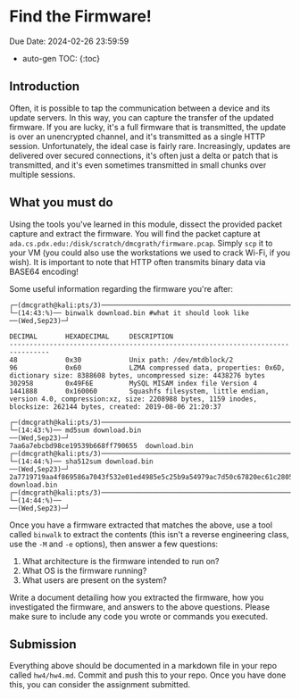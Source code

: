 # Find the Firmware!

Due Date: 2024-02-26 23:59:59

* auto-gen TOC:
{:toc}

## Introduction

Often, it is possible to tap the communication between a device and its update servers. In this way, you can capture the transfer of the updated firmware. If you are lucky, it's a full firmware that is transmitted, the update is over an unencrypted channel, and it's transmitted as a single HTTP session. Unfortunately, the ideal case is fairly rare. Increasingly, updates are delivered over secured connections, it's often just a delta or patch that is transmitted, and it's even sometimes transmitted in small chunks over multiple sessions.

## What you must do

Using the tools you've learned in this module, dissect the provided packet capture and extract the firmware. You will find the packet capture at `ada.cs.pdx.edu:/disk/scratch/dmcgrath/firmware.pcap`. Simply `scp` it to your VM (you could also use the workstations we used to crack Wi-Fi, if you wish). It is important to note that HTTP often transmits binary data via BASE64 encoding!

Some useful information regarding the firmware you're after:

```
┌─(dmcgrath@kali:pts/3)─────────────────────────────────────────────────────────────────────────(~)─┐
└─(14:43:%)── binwalk download.bin #what it should look like                          ──(Wed,Sep23)─┘

DECIMAL       HEXADECIMAL     DESCRIPTION
--------------------------------------------------------------------------------
48            0x30            Unix path: /dev/mtdblock/2
96            0x60            LZMA compressed data, properties: 0x6D, dictionary size: 8388608 bytes, uncompressed size: 4438276 bytes
302958        0x49F6E         MySQL MISAM index file Version 4
1441888       0x160060        Squashfs filesystem, little endian, version 4.0, compression:xz, size: 2208988 bytes, 1159 inodes, blocksize: 262144 bytes, created: 2019-08-06 21:20:37

┌─(dmcgrath@kali:pts/3)─────────────────────────────────────────────────────────────────────────(~)─┐
└─(14:43:%)── md5sum download.bin                                                     ──(Wed,Sep23)─┘
7aa6a7ebcbd98ce19539b668ff790655  download.bin
┌─(dmcgrath@kali:pts/3)─────────────────────────────────────────────────────────────────────────(~)─┐
└─(14:44:%)── sha512sum download.bin                                                  ──(Wed,Sep23)─┘
2a7719719aa4f869586a7043f532e01ed4985e5c25b9a54979ac7d50c67820ec61c2805d6169b9c95a98104b8fb1d4f9ec698d23881360e99f5232a4f3cf12d4  download.bin
┌─(dmcgrath@kali:pts/3)─────────────────────────────────────────────────────────────────────────(~)─┐
└─(14:44:%)──                                                                         ──(Wed,Sep23)─┘
```

Once you have a firmware extracted that matches the above, use a tool called `binwalk` to extract the contents (this isn't a reverse engineering class, use the `-M` and `-e` options), then answer a few questions:

1. What architecture is the firmware intended to run on?
1. What OS is the firmware running?
1. What users are present on the system?

Write a document detailing how you extracted the firmware, how you investigated the firmware, and answers to the above questions. Please make sure to include any code you wrote or commands you executed.

## Submission

Everything above should be documented in a markdown file in your repo called `hw4/hw4.md`. Commit and push this to your repo. Once you have done this, you can consider the assignment submitted.
